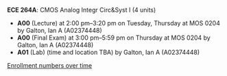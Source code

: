**ECE 264A**: CMOS Analog Integr Circ&Syst I (4 units)

- **A00** (Lecture) at 2:00 pm–3:20 pm on Tuesday, Thursday at MOS 0204 by Galton, Ian A (A02374448)
- **A00** (Final Exam) at 3:00 pm–5:59 pm on Thursday at MOS 0204 by Galton, Ian A (A02374448)
- **A01** (Lab) (time and location TBA) by Galton, Ian A (A02374448)

[Enrollment numbers over time](./ECE264A.tsv)
